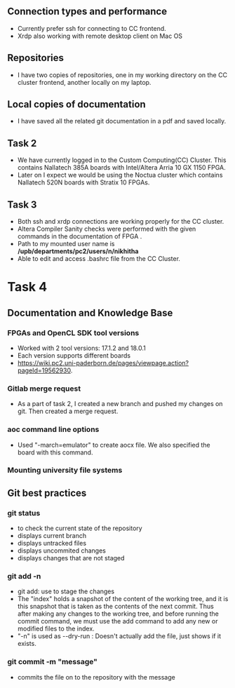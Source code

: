 ## Connection types and performance
- Currently prefer ssh for connecting to CC frontend.
- Xrdp also working with remote desktop client on Mac OS


## Repositories
- I have two copies of repositories, one in my working directory on the CC cluster frontend, another locally on my laptop.


## Local copies of documentation
- I have saved all the related  git documentation in a pdf and saved locally.

## Task 2
- We have currently logged in to the Custom Computing(CC) Cluster. This contains Nallatech 385A boards with Intel/Altera Arria 10 GX 1150 FPGA.  
- Later on I expect we would be using the Noctua cluster which contains Nallatech 520N boards with Stratix 10 FPGAs.

## Task 3
- Both ssh and xrdp connections are working properly for the CC cluster. 
- Altera Compiler Sanity checks were performed with the given commands in the documentation of FPGA .
- Path to my mounted user name is **/upb/departments/pc2/users/n/nikhitha**
- Able to edit and access .bashrc file from the CC Cluster.

# Task 4
## Documentation and Knowledge Base
### **FPGAs and OpenCL SDK tool versions**
- Worked with 2 tool versions: 17.1.2 and 18.0.1
- Each version supports different boards
- https://wiki.pc2.uni-paderborn.de/pages/viewpage.action?pageId=19562930.

### **Gitlab merge request**
- As a part of task 2, I created a new branch and pushed my changes on git. Then created a merge request.

### **aoc command line options**
- Used "-march=emulator" to create aocx file. We also specified the board with this command.

### **Mounting university file systems**

## Git best practices
### **git status**
- to check the current state of the repository 
- displays current branch
- displays untracked files
- displays uncommited changes
- displays changes that are not staged

### **git add -n**
- git add: use to stage the changes
- The "index" holds a snapshot of the content of the working tree, and it is this snapshot that is taken as the contents of the next commit. Thus after making any changes to the working tree, and before running the commit command, we must use the add command to add any new or modified files to the index.
- "-n" is used as --dry-run : Doesn't actually add the file, just shows if it exists.

### **git commit -m "message"**
- commits the file on to the repository with the message




